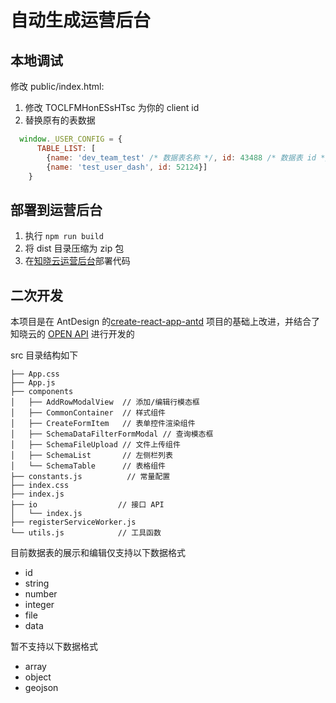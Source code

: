 # 自动生成运营后台

## 本地调试
修改 public/index.html:

1. 修改 TOCLFMHonESsHTsc 为你的 client id
2. 替换原有的表数据
```javascript
  window._USER_CONFIG = {
      TABLE_LIST: [
        {name: 'dev_team_test' /* 数据表名称 */, id: 43488 /* 数据表 id */}, 
        {name: 'test_user_dash', id: 52124}]
    }
```

## 部署到运营后台
1. 执行 `npm run build`
2. 将 dist 目录压缩为 zip 包
3. 在[知晓云运营后台](https://cloud.minapp.com/dashboard/#/app/user-dashboard/)部署代码

## 二次开发

本项目是在 AntDesign 的[create-react-app-antd](https://github.com/ant-design/create-react-app-antd) 项目的基础上改进，并结合了知晓云的 [OPEN API](https://doc.minapp.com/open-api/) 进行开发的

src 目录结构如下
```text
├── App.css 
├── App.js
├── components
│   ├── AddRowModalView  // 添加/编辑行模态框
│   ├── CommonContainer  // 样式组件
│   ├── CreateFormItem   // 表单控件渲染组件
│   ├── SchemaDataFilterFormModal // 查询模态框
│   ├── SchemaFileUpload // 文件上传组件
│   ├── SchemaList       // 左侧栏列表
│   └── SchemaTable      // 表格组件
├── constants.js          // 常量配置
├── index.css
├── index.js
├── io                  // 接口 API
│   └── index.js
├── registerServiceWorker.js
└── utils.js            // 工具函数

```

目前数据表的展示和编辑仅支持以下数据格式
- id
- string
- number
- integer
- file
- data

暂不支持以下数据格式
- array
- object
- geojson